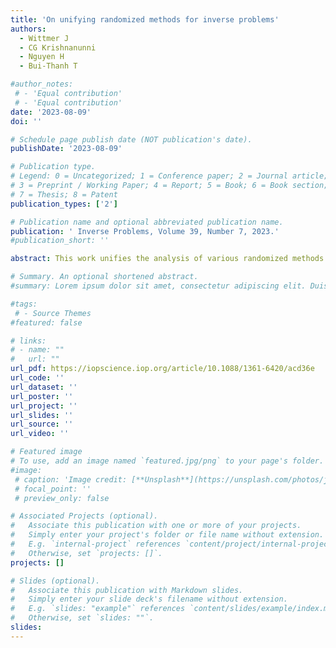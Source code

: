 ```yaml
---
title: 'On unifying randomized methods for inverse problems'
authors:
  - Wittmer J
  - CG Krishnanunni
  - Nguyen H
  - Bui-Thanh T

#author_notes:
 # - 'Equal contribution'
 # - 'Equal contribution'
date: '2023-08-09'
doi: ''

# Schedule page publish date (NOT publication's date).
publishDate: '2023-08-09'

# Publication type.
# Legend: 0 = Uncategorized; 1 = Conference paper; 2 = Journal article;
# 3 = Preprint / Working Paper; 4 = Report; 5 = Book; 6 = Book section;
# 7 = Thesis; 8 = Patent
publication_types: ['2']

# Publication name and optional abbreviated publication name.
publication: ' Inverse Problems, Volume 39, Number 7, 2023.'
#publication_short: ''

abstract: This work unifies the analysis of various randomized methods for solving linear and nonlinear inverse problems with Gaussian priors by framing the problem in a stochastic optimization setting. By doing so, we show that many randomized methods are variants of a sample average approximation (SAA). More importantly, we are able to prove a single theoretical result that guarantees the asymptotic convergence for a variety of randomized methods. Additionally, viewing randomized methods as an SAA enables us to prove, for the first time, a single non-asymptotic error result that holds for randomized methods under consideration. Another important consequence of our unified framework is that it allows us to discover new randomization methods. We present various numerical results for linear, nonlinear, algebraic, and PDE-constrained inverse problems that verify the theoretical convergence results and provide a discussion on the apparently different convergence rates and the behavior for various randomized methods.

# Summary. An optional shortened abstract.
#summary: Lorem ipsum dolor sit amet, consectetur adipiscing elit. Duis posuere tellus ac convallis placerat. Proin tincidunt magna sed ex sollicitudin condimentum.

#tags:
 # - Source Themes
#featured: false

# links:
# - name: ""
#   url: ""
url_pdf: https://iopscience.iop.org/article/10.1088/1361-6420/acd36e
url_code: ''
url_dataset: ''
url_poster: ''
url_project: ''
url_slides: ''
url_source: ''
url_video: ''

# Featured image
# To use, add an image named `featured.jpg/png` to your page's folder.
#image:
 # caption: 'Image credit: [**Unsplash**](https://unsplash.com/photos/jdD8gXaTZsc)'
 # focal_point: ''
 # preview_only: false

# Associated Projects (optional).
#   Associate this publication with one or more of your projects.
#   Simply enter your project's folder or file name without extension.
#   E.g. `internal-project` references `content/project/internal-project/index.md`.
#   Otherwise, set `projects: []`.
projects: []

# Slides (optional).
#   Associate this publication with Markdown slides.
#   Simply enter your slide deck's filename without extension.
#   E.g. `slides: "example"` references `content/slides/example/index.md`.
#   Otherwise, set `slides: ""`.
slides:
---
```



